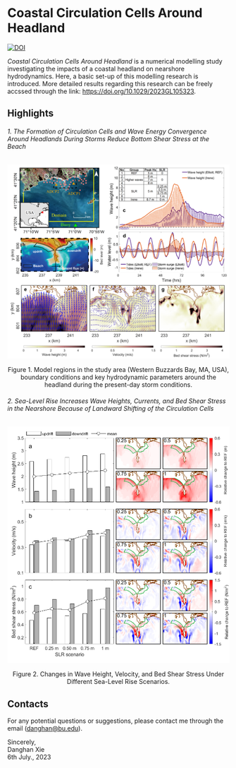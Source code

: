 # Coastal Circulation Cells Around Headland
[![DOI](https://zenodo.org/badge/doi/10.5281/zenodo.8122222.svg)](http://dx.doi.org/10.5281/zenodo.8122222)

*Coastal Circulation Cells Around Headland* is a numerical modelling study investigating the impacts of a coastal headland on nearshore hydrodynamics. Here, a basic set-up of this modelling research is introduced. More detailed results regarding this research can be freely accssed through the link: https://doi.org/10.1029/2023GL105323.

## Highlights
###### 1. The Formation of Circulation Cells and Wave Energy Convergence Around Headlands During Storms Reduce Bottom Shear Stress at the Beach
<p align="center" width="100%">
    <img src="figs/Fig.1_domain and main parameters5_GitHub.png" width="600">
</p>

<div align="center">
    Figure 1. Model regions in the study area (Western Buzzards Bay, MA, USA), boundary conditions and key hydrodynamic parameters around the headland during the present-day storm conditions. 
</div> 


###### 2. Sea-Level Rise Increases Wave Heights, Currents, and Bed Shear Stress in the Nearshore Because of Landward Shifting of the Circulation Cells
<p align="center" width="100%">
    <img src="figs/Fig.2_v3-median2GitHub.png" width="600">
</p>

<div align="center">
    Figure 2. Changes in Wave Height, Velocity, and Bed Shear Stress Under Different Sea-Level Rise Scenarios. 
</div> 

## Contacts
For any potential questions or suggestions, please contact me through the email (danghan@bu.edu).

Sincerely,<br/>
Danghan Xie<br/>
6th July., 2023 
